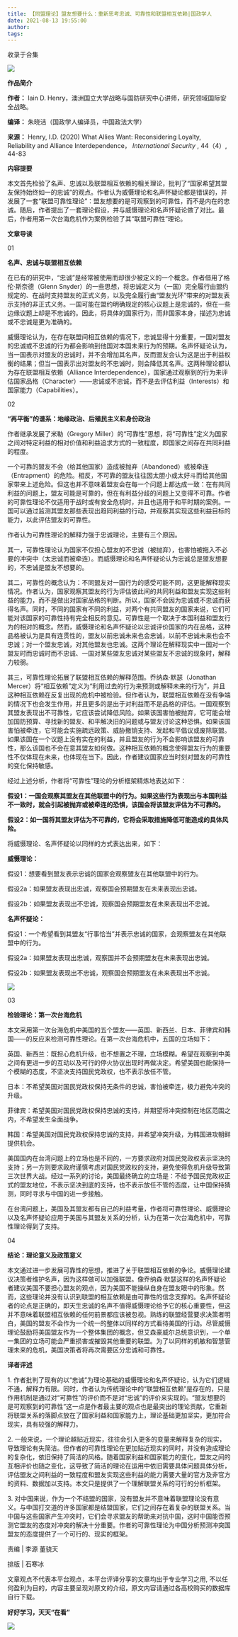 ```yaml
---
title: 【同盟理论】盟友想要什么：重新思考忠诚、可靠性和联盟相互依赖|国政学人
date: 2021-08-13 19:55:00
author: 
tags: 
---
```



收录于合集

![](/images/639/2.gif)

  

**作品简介**

 **作者：** Iain D. Henry，澳洲国立大学战略与国防研究中心讲师，研究领域国际安全战略。

 **编译：** 朱晓洁（国政学人编译员，中国政法大学）

 **来源：** Henry, I.D. (2020) What Allies Want: Reconsidering Loyalty,
Reliability and Alliance Interdependence， _International Security_ , 44（4）,
44-83

  

 **内容提要**

本文首先检验了名声、忠诚以及联盟相互依赖的相关理论，批判了“国家希望其盟友保持始终如一的忠诚”的观点。作者认为威慑理论和名声怀疑论都是错误的，并发展了一套“联盟可靠性理论”：盟友想要的是可观察到的可靠性，而不是内在的忠诚。随后，作者提出了一套理论假设，并与威慑理论和名声怀疑论做了对比。最后，作者用第一次台海危机作为案例检验了其“联盟可靠性”理论。

  

 **文章导读**

  

01

 **名声、忠诚与联盟相互依赖**

  

在已有的研究中，“忠诚”是经常被使用而却很少被定义的一个概念。作者借用了格伦·斯奈德（Glenn
Snyder）的一些思想，将忠诚定义为（一国）完全履行由盟约规定的、在战时支持盟友的正式义务，以及完全履行由“盟友光环”带来的对盟友表示支持的非正式义务。一国可能在盟约明确规定的核心议题上是忠诚的，但在一些边缘议题上却是不忠诚的。因此，将具体的国家行为，而非国家本身，描述为忠诚或不忠诚是更为准确的。

  

威慑理论认为，在存在联盟间相互依赖的情况下，忠诚显得十分重要，一国对盟友的忠诚或不忠诚的行为都会影响到他国对本国未来行为的预期。名声怀疑论认为，当一国表示对盟友的忠诚时，并不会增加其名声，反而盟友会认为这是出于利益权衡的结果；但当一国表示出对盟友的不忠诚时，则会降低其名声。这两种理论都认为存在联盟相互依赖（Alliance
Interdependence），国家通过观察到的行为来评估国家品格（Character）——忠诚或不忠诚，而不是去评估利益（Interests）和国家能力（Capabilities）。

  

02

 **“再平衡”的谱系：地缘政治、后殖民主义和身份政治**

  

作者继承发展了米勒（Gregory
Miller）的“可靠性”思想，将“可靠性”定义为国家之间对特定利益的相对价值和利益追求方式的一致程度，即国家之间存在共同利益的程度。

  

一个可靠的盟友不会（给其他国家）造成被抛弃（Abandoned）或被牵连（Entrapment）的危险。相反，不可靠的盟友往往因太胆小或太好斗而给其他国家带来上述危险。但这也并不意味着盟友会在每一个问题上都达成一致：在有共同利益的问题上，盟友可能是可靠的，但在有利益分歧的问题上又变得不可靠。作者的可靠性理论不仅适用于战时或有安全危机时，并且也适用于和平时期的案例。一国可以通过监测其盟友那些表现出趋同利益的行动，并观察其实现这些利益目标的能力，以此评估盟友的可靠性。

  

作者认为可靠性理论的解释力强于忠诚理论，主要有三个原因。

  

其一，可靠性理论认为国家不仅担心盟友的不忠诚（被抛弃），也害怕被拖入不必要的冲突中（太忠诚而被牵连）。而威慑理论和名声怀疑论认为忠诚总是盟友想要的，不忠诚是盟友不想要的。

  

其二，可靠性的概念认为：不同盟友对一国行为的感受可能不同，这更能解释现实情况。作者认为，国家观察其盟友的行为评估彼此间的共同利益和盟友实现这些利益的能力，而不是做出对国家品格的判断。所以，国家不会因为忠诚或不忠诚而获得名声。同时，不同的国家有不同的利益，对两个有共同盟友的国家来说，它们可能对该国家的可靠性持有完全相反的意见。可靠性是一个取决于本国利益和盟友行为的相对的概念。然而，威慑理论和名声怀疑论以忠诚评价国家的内在品格，这种品格被认为是具有连贯性的，盟友以前忠诚未来也会忠诚，以前不忠诚未来也会不忠诚；对一个盟友忠诚，对其他盟友也忠诚。这两个理论在解释现实中一国对一个盟友时而忠诚时而不忠诚、一国对某些盟友忠诚对某些盟友不忠诚的现象时，解释力较弱。

  

其三，可靠性理论拓展了联盟相互依赖的解释范围。乔纳森·默瑟（Jonathan
Mercer）将“相互依赖”定义为“利用过去的行为来预测或解释未来的行为”，并且这种相互依赖在反复出现的危机中被检验。但作者认为，联盟相互依赖在没有争端的情况下也会发生作用，并且更多的是出于对利益而不是品格的评估。一国观察到其盟友表现出不可靠性，它应该尝试降低风险。如果该国害怕被抛弃，它可能会增加国防预算、寻找新的盟友、和平解决旧的问题或与盟友讨论这种恐惧。如果该国害怕被牵连，它可能会实施疏远政策、威胁撤销支持、发起和平倡议或废除联盟。如果该国在一个议题上没有实在的利益，并且盟友的行为不会影响该盟友的可靠性，那么该国也不会在意其盟友如何做。这种相互依赖的概念使得盟友行为的重要性不仅体现在未来，也体现在当下。因此，作者建议国家应当时刻对盟友的可靠性的变化保持敏感。

  

经过上述分析，作者将“可靠性”理论的分析框架精炼地表达如下：

  

 **假设1：一国会观察其盟友在其他联盟中的行为。如果这些行为表现出与本国利益不一致时，就会引起被抛弃或被牵连的恐惧，该国会将该盟友评估为不可靠的。**

  

 **假设2：如一国将其盟友评估为不可靠的，它将会采取措施降低可能造成的具体风险。**

  

将威慑理论、名声怀疑论以同样的方式表达出来，如下：

  

 **威慑理论：**

假设1：想要看到盟友表示忠诚的国家会观察盟友在其他联盟中的行为。

假设2a：如果盟友表现出忠诚，观察国会预期盟友在未来表现出忠诚。

假设2b：如果盟友表现出不忠诚，观察国会预期盟友在未来表现出不忠诚。

  

 **名声怀疑论：**

假设1：一个希望看到其盟友“行事恰当”并表示忠诚的国家，会观察盟友在其他联盟中的行为。

假设2a：如果盟友表现出忠诚，观察国并不会预期盟友在未来表现出忠诚。

假设2b：如果盟友表现出不忠诚，观察国会预期盟友在未来表现出不忠诚。

  

![](/images/639/3.jpeg)

  

03

 **检验理论：第一次台海危机**

  

本文采用第一次台海危机中美国的五个盟友——英国、新西兰、日本、菲律宾和韩国——的反应来检测可靠性理论。在第一次台海危机中，五国的立场如下：

  

英国、新西兰：既担心危机升级，也不想置之不理，立场模糊。希望在观察到中美之间有更进一步的互动以及可行的停火协议出现时再做决定。希望美国也能保持一个模糊的态度，不坚决支持国民党政权，也不表示放任不管。

  

日本：不希望美国对国民党政权保持无条件的忠诚，害怕被牵连，极力避免冲突的升级。

  

菲律宾：希望美国对国民党政权保持忠诚的支持，并期望将冲突控制在地区范围之内，不希望发生全面战争。

  

韩国：希望美国对国民党政权保持忠诚的支持，并希望冲突升级，为韩国进攻朝鲜提供机会。

  

美国国内在台湾问题上的立场也是不同的，一方要求政府对国民党政权表示坚决的支持；另一方则要求政府谨慎考虑对国民党政权的支持，避免使得危机升级导致第三次世界大战。经过一系列的讨论，美国最终确立的立场是：不给予国民党政权正式的盟友地位，不表示坚决到底的支持，也不表示放任不管的态度，让中国保持猜测，同时寻求与中国的进一步接触。

  

在台湾问题上，美国及其盟友都有自己的利益考量，作者将可靠性理论、威慑理论以及名声怀疑论应用于美国与其盟友关系的分析，认为在第一次台海危机中，可靠性理论得到了支持。

  

04

 **结论：理论意义及政策意义**

  

本文通过进一步发展可靠性的思想，推进了关于联盟相互依赖的争论。威慑理论建议决策者维护名声，因为这样做可以加强联盟。像乔纳森·默瑟这样的名声怀疑论者建议美国不要担心盟友的观点，因为美国不能操纵自身在盟友眼中的形象。然而，这些理论并没有认识到联盟的相互依赖是由可靠性的信念支撑的。名声怀疑论者的论点是正确的，即天生忠诚的名声不值得威慑理论给予它的核心重要性，但这并不意味着联盟相互依赖的任何前景都应该被忽视。熟练的联盟经营要求决策者明白，美国的盟友不会作为一个统一的整体以同样的方式看待美国的行动。尽管威慑理论鼓励将美国盟友作为一个整体集团的概念，但艾森豪威尔总统意识到，一个单一集团的立场可能会严重损害或摧毁其他重要的联盟。为了以同样的机敏和智慧管理未来的危机，美国决策者将再次需要区分忠诚和可靠性。

  

 **译者评述**

1\.
作者批判了现有的以“忠诚”为理论基础的威慑理论和名声怀疑论，认为它们逻辑不通，解释力有限。同时，作者认为传统理论中的“联盟相互依赖”是存在的，只是作用机制是通过对“可靠性”的评价而不是对“忠诚”的评价来实现的。“盟友想要的是可观察到的可靠性”这一点是作者最主要的观点也是最突出的理论贡献，它重新将联盟关系的落脚点放在了国家利益和国家能力上，理论基础更加坚实，更加符合现实，具有较强的解释力。

  

2\.
一般来说，一个理论越贴近现实，往往会引入更多的变量来解释复杂的现实，导致理论有失简洁。但作者的可靠性理论在更加贴近现实的同时，并没有造成理论的复杂化，依旧保持了简洁的风格。随着国家利益和国家能力的变化，盟友之间的互相评价也随之变化，这导致了简洁的理论在运用中依旧需要具体问题具体分析，评估盟友之间利益的一致程度和盟友实现这些利益的能力需要大量的官方及非官方的资料、数据加以支持。本文只是提供了一个理解联盟关系的可行的分析框架。

  

3\.
对中国来说，作为一个不结盟的国家，没有盟友并不意味着联盟理论没有意义。与中国打交道的许多国家都是结盟国家，它们之间存在着复杂的联盟关系。当中国与这些国家产生冲突时，它们会寻求盟友的帮助来对抗中国，这时中国能否预测它盟友的态度对冲突的解决十分重要。作者的可靠性理论为中国分析预测冲突国盟友的态度提供了一个可行的、现实的框架。

  

责编 | 李源 董骁天

排版 | 石寒冰

文章观点不代表本平台观点，本平台评译分享的文章均出于专业学习之用, 不以任何盈利为目的，内容主要呈现对原文的介绍，原文内容请通过各高校购买的数据库自行下载。

 **好好学习，天天“在看”**<img src='/images/639/4.gif' width='17' height='17' />

![](/images/639/5.png)

